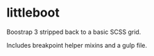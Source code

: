# littleboot
Boostrap 3 stripped back to a basic SCSS grid.

Includes breakpoint helper mixins and a gulp file.
